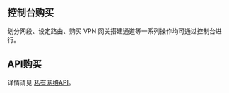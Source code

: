 ## 控制台购买
划分网段、设定路由、购买 VPN 网关搭建通道等一系列操作均可通过控制台进行。

## API购买
详情请见 [私有网络API](http://tce.fsphere.cn/doc/api/245/%E7%AE%80%E4%BB%8B)。
